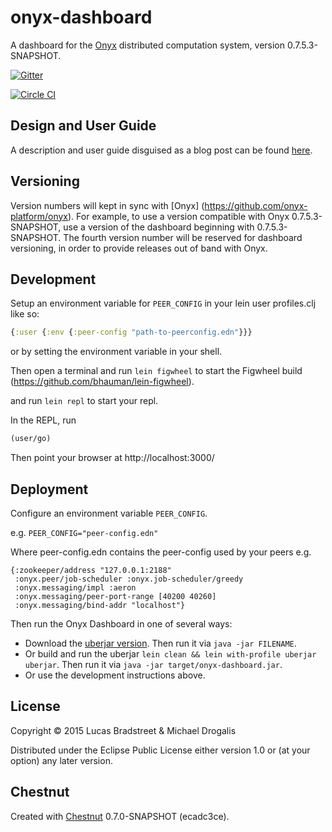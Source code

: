 # onyx-dashboard

A dashboard for the [Onyx](https://github.com/onyx-platform/onyx) distributed computation system, version 0.7.5.3-SNAPSHOT.

[![Gitter](https://badges.gitter.im/Join%20Chat.svg)](https://gitter.im/onyx-platform/onyx?utm_source=badge&utm_medium=badge&utm_campaign=pr-badge&utm_content=badge)

[![Circle CI](https://circleci.com/gh/onyx-platform/onyx-dashboard.svg?style=svg)](https://circleci.com/gh/onyx-platform/onyx-dashboard)

## Design and User Guide

A description and user guide disguised as a blog post can be found [here](http://lbradstreet.github.io/clojure/onyx/distributed-systems/2015/02/18/onyx-dashboard.html).

## Versioning

Version numbers will kept in sync with [Onyx]
(https://github.com/onyx-platform/onyx). For example, to use a version
compatible with Onyx 0.7.5.3-SNAPSHOT, use a version of the dashboard beginning with
0.7.5.3-SNAPSHOT. The fourth version number will be reserved for dashboard versioning, in
order to provide releases out of band with Onyx.

## Development

Setup an environment variable for `PEER_CONFIG` in your lein user profiles.clj like so:

```clojure
{:user {:env {:peer-config "path-to-peerconfig.edn"}}}
```

or by setting the environment variable in your shell.

Then open a terminal and run `lein figwheel` to start the Figwheel build
(https://github.com/bhauman/lein-figwheel).

and run `lein repl` to start your repl.

In the REPL, run

```clojure
(user/go)
```

Then point your browser at http://localhost:3000/

## Deployment

Configure an environment variable `PEER_CONFIG`.

e.g. `PEER_CONFIG="peer-config.edn"` 

Where peer-config.edn contains the peer-config used by your peers e.g.

```
{:zookeeper/address "127.0.0.1:2188"
 :onyx.peer/job-scheduler :onyx.job-scheduler/greedy
 :onyx.messaging/impl :aeron
 :onyx.messaging/peer-port-range [40200 40260]
 :onyx.messaging/bind-addr "localhost"}
```

Then run the Onyx Dashboard in one of several ways:

* Download the [uberjar
version](https://github.com/lbradstreet/onyx-dashboard/releases).
  Then run it via `java -jar FILENAME`.
* Or build and run the uberjar `lein clean && lein with-profile uberjar uberjar`. 
Then run it via `java -jar target/onyx-dashboard.jar`.
* Or use the development instructions above.

## License

Copyright © 2015 Lucas Bradstreet & Michael Drogalis

Distributed under the Eclipse Public License either version 1.0 or (at
your option) any later version.

## Chestnut

Created with [Chestnut](http://plexus.github.io/chestnut/) 0.7.0-SNAPSHOT (ecadc3ce).
